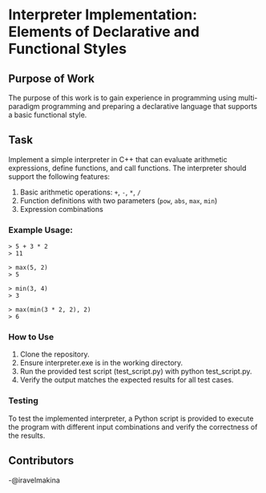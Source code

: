 # Interpreter Implementation: Elements of Declarative and Functional Styles

## Purpose of Work
The purpose of this work is to gain experience in programming using multi-paradigm programming and preparing a declarative language that supports a basic functional style.

## Task
Implement a simple interpreter in C++ that can evaluate arithmetic expressions, define functions, and call functions. The interpreter should support the following features:

1. Basic arithmetic operations: `+`, `-`, `*`, `/`
2. Function definitions with two parameters (`pow`, `abs`, `max`, `min`)
3. Expression combinations

### Example Usage:
```plaintext
> 5 + 3 * 2
> 11

> max(5, 2)
> 5

> min(3, 4)
> 3

> max(min(3 * 2, 2), 2)
> 6
```

### How to Use
1. Clone the repository.
2. Ensure interpreter.exe is in the working directory.
3. Run the provided test script (test_script.py) with python test_script.py.
4. Verify the output matches the expected results for all test cases.

### Testing
To test the implemented interpreter, a Python script is provided to execute the program with different input combinations and verify the correctness of the results.

## Contributors
-@iravelmakina
